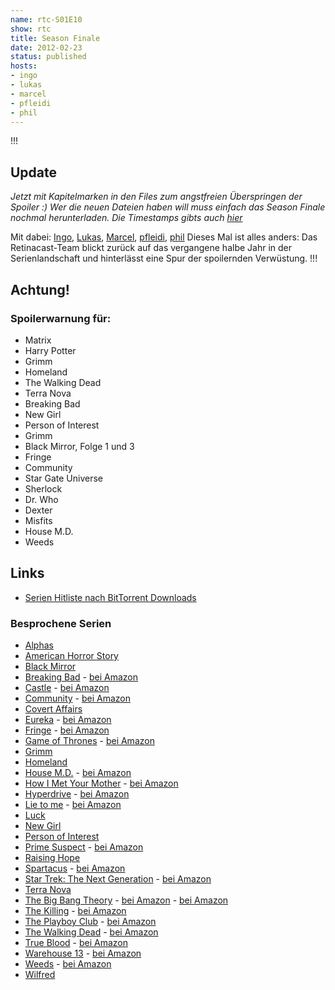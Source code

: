 ```yaml
---
name: rtc-S01E10
show: rtc
title: Season Finale
date: 2012-02-23
status: published
hosts:
- ingo
- lukas
- marcel
- pfleidi
- phil
---
```

!!!

## Update

_Jetzt mit Kapitelmarken in den Files zum angstfreien Überspringen der Spoiler :) Wer die neuen Dateien haben will muss einfach das Season Finale nochmal herunterladen. Die Timestamps gibts auch [hier](http://cl.ly/FM9g)_

Mit dabei: [Ingo](http://twitter.com/ingoebel), [Lukas](http://twitter.com/blubser), [Marcel](http://twitter.com/xartas), [pfleidi](http://twitter.com/pfleidi), [phil](http://twitter.com/philgrooves) Dieses Mal ist alles anders: Das Retinacast-Team blickt zurück auf das vergangene halbe Jahr in der Serienlandschaft und hinterlässt eine Spur der spoilernden Verwüstung.
!!!

## Achtung!

### Spoilerwarnung für:

- Matrix
- Harry Potter
- Grimm
- Homeland
- The Walking Dead
- Terra Nova
- Breaking Bad
- New Girl
- Person of Interest
- Grimm
- Black Mirror, Folge 1 und 3
- Fringe
- Community
- Star Gate Universe
- Sherlock
- Dr. Who
- Dexter
- Misfits
- House M.D.
- Weeds

## Links

- [Serien Hitliste nach BitTorrent Downloads](http://torrentfreak.com/top-10-most-pirated-tv-shows-of-2011-111216)

### Besprochene Serien

- [Alphas](http://www.imdb.com/title/tt1183865/)
- [American Horror Story](http://www.imdb.com/title/tt1844624/)
- [Black Mirror](http://www.imdb.com/title/tt2085059/)
- [Breaking Bad](http://www.imdb.com/title/tt0903747/) - [bei Amazon](http://www.amazon.de/gp/bestsellers/dvd-de/325097031/)
- [Castle](http://www.imdb.com/title/tt1219024/) - [bei Amazon](http://www.amazon.de/Castle-komplette-erste-Staffel-DVDs/dp/B00377ISA2)
- [Community](http://www.imdb.com/title/tt1439629/) - [bei Amazon](http://www.amazon.de/Community-Complete-Season-Joel-McHale/dp/B00594HH8U)
- [Covert Affairs](http://www.imdb.com/title/tt1495708/)
- [Eureka](http://www.imdb.com/title/tt0796264/) - [bei Amazon](http://www.amazon.de/gp/bestsellers/dvd-de/213906031)
- [Fringe](http://www.imdb.com/title/tt1119644/) - [bei Amazon](http://www.amazon.de/gp/bestsellers/dvd-de/444526031)
- [Game of Thrones](http://www.imdb.com/title/tt0944947/) - [bei Amazon](http://www.amazon.de/Game-Thrones-limitierte-Erstauflage-Fotobuch/dp/B0064MR9HA)
- [Grimm](http://www.imdb.com/title/tt1830617/)
- [Homeland](http://www.imdb.com/title/tt1796960/)
- [House M.D.](http://www.imdb.com/title/tt0412142/) - [bei Amazon](http://amazon.de/gp/bestsellers/dvd-de/213905031)
- [How I Met Your Mother](http://www.imdb.com/title/tt0460649/) - [bei Amazon](http://amazon.de/gp/bestsellers/dvd-de/325195031)
- [Hyperdrive](http://www.imdb.com/title/tt0481449/) - [bei Amazon](http://www.amazon.de/Hyperdrive-Knall-All-Staffel-DVDs/dp/B0013IJ2G6)
- [Lie to me](http://www.imdb.com/title/tt1235099/) - [bei Amazon](http://www.amazon.de/Lie-Me-Season-One-DVDs/dp/B003OGSU4K)
- [Luck](http://www.imdb.com/title/tt1578887/)
- [New Girl](http://www.imdb.com/title/tt1826940/)
- [Person of Interest](http://imdb.com/title/tt1839578/)
- [Prime Suspect](http://www.imdb.com/title/tt1582456/) - [bei Amazon](http://www.amazon.de/Hei%C3%9Fer-Verdacht-Prime-Suspect-Collection/dp/B005D6NDE6)
- [Raising Hope](http://www.imdb.com/title/tt1615919/)
- [Spartacus](http://www.imdb.com/title/tt1758429/) - [bei Amazon](http://www.amazon.de/Spartacus-Gods-Arena-UK/dp/B004JUJNNM)
- [Star Trek: The Next Generation](http://www.imdb.com/title/tt0092455/) - [bei Amazon](http://www.amazon.de/Star-Trek-Generation-komplette-Amazon/dp/B00504DQXO)
- [Terra Nova](http://www.imdb.com/title/tt1641349/)
- [The Big Bang Theory](http://www.imdb.com/title/tt0898266/) - [bei Amazon](http://www.amazon.de/Big-Bang-Theory-komplette-Staffel/dp/B0035J6W6Y) - [bei Amazon](http://amazon.de/Big-Bang-Theory-komplette-Staffel/dp/B0035J6W6Y)
- [The Killing](http://www.imdb.com/title/tt1637727/) - [bei Amazon](http://www.imdb.com/title/tt1637727/)
- [The Playboy Club](http://www.imdb.com/title/tt1797475/) - [bei Amazon](http://www.imdb.com/title/tt1797475/)
- [The Walking Dead](http://www.imdb.com/title/tt1520211/) - [bei Amazon](http://www.amazon.de/gp/feature.html/ref=amb_link_161390967_3?ie=UTF8&docId=1000575123&pf_rd_m=A3JWKAKR8XB7XF&pf_rd_s=top-1&pf_rd_r=D5A54390862F45949DAD&pf_rd_t=301&pf_rd_p=255486247&pf_rd_i=the%20walking%20dead)
- [True Blood](http://www.imdb.com/title/tt0844441/) - [bei Amazon](http://www.amazon.de/True-Blood-komplette-erste-Staffel/dp/B0033T0PKA)
- [Warehouse 13](http://www.imdb.com/title/tt1132290/) - [bei Amazon](http://www.amazon.de/Warehouse-13-Season-One-DVDs/dp/B004XA9SZ6)
- [Weeds](http://www.imdb.com/title/tt0439100/) - [bei Amazon](http://www.amazon.de/Weeds-Kleine-Deals-Nachbarn-Season/dp/B004856Y58)
- [Wilfred](http://www.imdb.com/title/tt1703925/)
